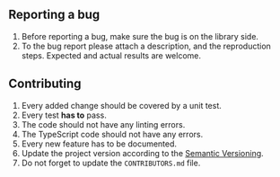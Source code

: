 ## Reporting a bug

1. Before reporting a bug, make sure the bug is on the library side.
2. To the bug report please attach a description, and the reproduction steps. Expected and actual results are welcome.

## Contributing

1. Every added change should be covered by a unit test.
2. Every test **has to** pass.
3. The code should not have any linting errors.
4. The TypeScript code should not have any errors.
5. Every new feature has to be documented.
6. Update the project version according to the [Semantic Versioning](https://semver.org/).
7. Do not forget to update the `CONTRIBUTORS.md` file.
